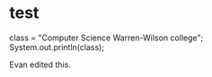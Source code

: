 # test
class = "Computer Science Warren-Wilson college";
System.out.println(class);

Evan edited this.

